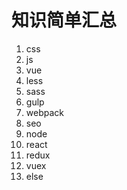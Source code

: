 # 知识简单汇总
1. css
2. js
3. vue
4. less
5. sass
6. gulp
7. webpack
8. seo
9. node
10. react
11. redux
12. vuex
13. else
